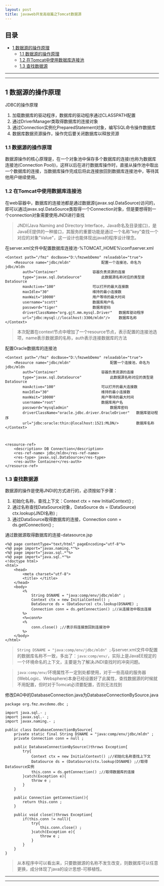 ```yaml
---
layout: post
title: javaweb开发高级篇之Tomcat数据源
---
```


## 目录

- [1 数据源的操作原理](#1)
	- [1.1 数据源的操作原理](#1.1)
	- [1.2 在Tomcat中使用数据库连接池](#1.2)
	- [1.3 查找数据源](#1.3)

---

---

<h2 id="1"> 1 数据源的操作原理</h2> 

JDBC的操作原理

1. 加载数据库的驱动程序，数据库的驱动程序通过CLASSPATH配置
2. 通过DriverManager类取得数据库的连接对象
3. 通过Connection实例化PreparedStatement对象，编写SQL命令操作数据库
4. 数据库数据资源操作，操作完后要关闭数据库以释放资源

<h3 id="1.1"> 1.1 数据源的操作原理</h3> 

数据源操作的核心原理是，在一个对象池中保存多个数据库的连接(也称为数据库连接池(Connection Pool))，这样以后在进行数据库操作时，直接从操作池中取出一个数据库的连接，当数据库操作完成后将此连接放回到数据库连接池中，等待其他用户继续使用。

<h3 id="1.2"> 1.2 在Tomcat中使用数据库连接池</h3> 

在web容器中，数据库的连接池都是通过数据源(javax.sql.DataSource)访问的，即可以通过javax.sql.DataSource类取得一个Connection对象，但是要想得到一个connection对象需要使用JNDI进行查找

> JNDI(Java Naming and Directory Interface，Java命名及目录接口)，是JavaEE提供的一种接口，其服务的重要功能是通过一个名称"key"查找一个对应的对象"Value"，这一设计也能体现出java的程序设计理念。

在server.xml文件中配置数据库连接池-%TOMCAT_HOME%\conf\server.xml

	<Context path="/fmz" docBase="D:\fmzwebDemo" reloadable="true"> 
		<Resource name="jdbc/mldn" 				配置一个连接池，命名为jdbc/mldn
			auth="Container"				容器负责资源的连接
			type="javax.sql.DataSource"			此数据源名称对应的类型是DataSource	
			maxActive="100" 				可以打开的最大连接数
			maxIdle="30" 					维持的最小连接数
			maxWait="10000"					用户等待的最大时间
			username="scott" 				数据库用户名
			password="tiger" 				数据库密码
			driverClassName="org.gjt.mm.mysql.Driver"	数据库驱动程序	
			url="jdbc:mysql://localhost:3306/mldn"/> 	数据库名称
	</Context> 

> 本次配置在context节点中增加了一个resource节点，表示配置的连接池选项，name表示数据源的名称，auth表示连接数据库的方法

配置Oracle数据库的连接池

	<Context path="/fmz" docBase="D:\fmzwebDemo" reloadable="true"> 
		<Resource name="jdbc/mldn" 					配置一个连接池，命名为jdbc/mldn
			auth="Container"					容器负责资源的连接
			type="javax.sql.DataSource"				此数据源名称对应的类型是DataSource	
			maxActive="100" 					可以打开的最大连接数
			maxIdle="30" 						维持的最小连接数
			maxWait="10000"						用户等待的最大时间
			username="root" 					数据库用户名
			password="mysqladmin" 					数据库密码
			driverClassName="oracle.jdbc.driver.OracleDriver"	数据库驱动程序	
			url="jdbc:oracle:thin:@localhost:1521:MLDN/> 		数据库名称
	</Context> 



	<resource-ref> 
		<description> DB Connection</description> 
		<res-ref-name> jdbc/mldn</res-ref-name> 
		<res-type> javax.sql.DataSource</res-type> 
		<res-auth> Container</res-auth> 
	</resource-ref> 

<h3 id="1.3"> 1.3 查找数据源</h3> 

数据源的操作是使用JNDI的方式进行的，必须按如下步骤：

1. 初始化名称，查找上下文：Context ctx = new InitialContext() ;
2. 通过名称查找DataSource对象，DataSource ds = (DataSource) ctx.lookup(JNDI名称) ;
3. 通过DataSource取得数据库的连接，Connection conn = ds.getConnection() ;

通过数据源取得数据库的连接-datasource.jsp

	<%@ page contentType="text/html" pageEncoding="utf-8"%> 
	<%@ page import="javax.naming.*"%> 
	<%@ page import="javax.sql.*"%> 
	<%@ page import="java.sql.*"%> 
	<!doctype html> 
	<html> 
		<head> 
			<meta charset="utf-8"> 
			<title> </title> 
		</head> 
		<body> 
			<%
				String DSNAME = "java:comp/env/jdbc/mldn" ;
				Context ctx = new InitialContext() ;
				DataSource ds = (DataSource) ctx.lookup(DSNAME) ;
				Connection conn = ds.getConnection() ;//从连接池中取出连接
			%> 
			<%=conn%> 
			<%
				conn.close() ;//表示将连接放回到连接池中
			%> 
		</body> 
	</html> 

> `String DSNAME = "java:comp/env/jdbc/mldn" ;`与server.xml文件中配置的数据库名称不一致，多出了：`java:comp/env/`，实际上是JavaEE规定的一个环境命名的上下文，主要是为了解决JNDI查找时的冲突问题。

> `java:comp/env/`环境属性不一定到处都使用，对于一些高级的服务器(WebLogic、Websphere)本身已经设置好了此属性，查找数据源的时候就不用配置，但时对于Tomcat必须要配置，否则无法找到

修改DAO中的DatabaseConnection.java为DatabaseConnectionBySource.java

	package org.fmz.mvcdemo.dbc ;

	import java.sql.- ;
	import javax.sql.- ;
	import javax.naming.- ;

	public class DatabaseConnectionBySource{
		private static final String DSNAME = "java:comp/env/jdbc/mldn" ;
		private Connection conn = null ;

		public DatabaseConnectionBySource()throws Exception{
			try{
				Context ctx = new InitialContext() ;//初始化名称查找上下文
				DataSource ds = (DataSource)ctx.lookup(DSNAME) ;//取得DataSource实例
				this.conn = ds.getConnection() ;//取得数据库的连接
			}catch(Exception e){
				throw e ;
			}
		}

		public Connection getConnection(){
			return this.conn ;
		}

		public void close()throws Exception{
			if(this.conn != null){
				try{
					this.conn.close() ;
				}catch(Exception e){
					throw e ;
				}
			}
		}
	}

> 从本程序中可以看出来，只要数据源的名称不发生改变，则数据库可以任意更换，成分体现了java的设计思想-可移植性。

---

---
